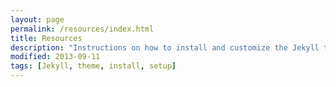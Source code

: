 ```yaml
---
layout: page
permalink: /resources/index.html
title: Resources
description: "Instructions on how to install and customize the Jekyll theme So Simple."
modified: 2013-09-11
tags: [Jekyll, theme, install, setup]
---
```

